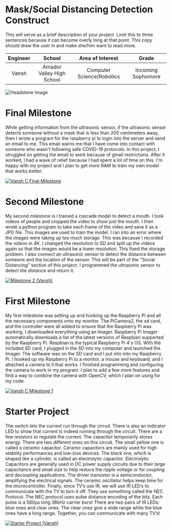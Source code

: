 ﻿# Mask/Social Distancing Detection Construct
This will serve as a brief description of your project. Limit this to three sentences because it can become overly long at that point. This copy should draw the user in and make she/him want to read more.

| **Engineer** | **School** | **Area of Interest** | **Grade** |
|:--:|:--:|:--:|:--:|
| Vansh | Amador Valley High School | Computer Science/Robotics | Incoming Sophomore

![Headstone Image](https://user-images.githubusercontent.com/86122440/174337266-ef4d94c2-650c-481b-80ae-629e4883cbdd.jpg)

# Final Milestone
While getting information from the ultrasonic sensor, if the ultrasonic sensor detects someone without a mask that is less than 200 centimeters away, then I wrote a program for the raspberry pi to login into the server and send an email to me. This email warns me that I have come into contact with someone who wasn't following safe COVID-19 protocols. In this project, I struggled on getting the email to work because of gmail restrictions. After it worked, I had a wave of relief because I had spent a lot of time on this. I'm happy with my project and I plan to get more RAM to train my own model that works better.


[![Vansh C Final Milestone](https://res.cloudinary.com/marcomontalbano/image/upload/v1656088211/video_to_markdown/images/youtube--DI6oUXIK1o8-c05b58ac6eb4c4700831b2b3070cd403.jpg)](https://www.youtube.com/watch?v=DI6oUXIK1o8 "Vansh C Final Milestone")

# Second Milestone
My second milestone is I trained a cascade model to detect a mouth. I took videos of people and cropped the video to show just the mouth. I then wrote a python program to take each frame of the video and save it as a JPG file. This images are used to train the model. I ran into an error where the images were taking up too much storage. This was because I recorded the videos in 4K. I changed the resolution to SD and split up the videos again so that the images would be a lower resolution. This fixed the storage problem. I also connect an ultrasonic sensor to detect the distance between someone and the location of the sensor. This will be part of the "Social Distancing" section of this project. I programmed the ultrasonic sensor to detect the distance and return it.

[![Milestone 2 (Vansh)](https://res.cloudinary.com/marcomontalbano/image/upload/v1655865952/video_to_markdown/images/youtube--F6Ylq4hyFZg-c05b58ac6eb4c4700831b2b3070cd403.jpg)](https://www.youtube.com/watch?v=F6Ylq4hyFZg "Milestone 2 (Vansh)")
# First Milestone
  

My first milestone was setting up and hooking up the Raspberry Pi and all the necessary components onto my monitor. The PiCamera2, the sd card, and the controller were all added to ensure that the Raspberry Pi was working. I downloaded everything using an Imager. Raspberry Pi Imager automatically downloads a list of the latest versions of Raspbian supported by the Raspberry Pi. Raspbian is the typical Raspberry Pi 4's OS. With the included SD card, I plugged in the SD into my computer and launched the Imager. The software was on the SD card and I put into into my Raspberry Pi. I hooked up my Raspberry Pi to a monitor, a mouse and keyboard, and I attached a camera to it that works. I finished programming and configuring the camera to work in my program. I plan to add a few more features and find a way to combine the camera with OpenCV, which I plan on using for my code.

[![Vansh C Milestone 1](https://res.cloudinary.com/marcomontalbano/image/upload/v1655742475/video_to_markdown/images/youtube--gi3A0_u5tSw-c05b58ac6eb4c4700831b2b3070cd403.jpg)](https://www.youtube.com/watch?v=gi3A0_u5tSw "Vansh C Milestone 1")

# Starter Project

The switch lets the current run through the circuit. There is also an indicator LED to show that current is indeed running through the circuit. There are a few resistors to regulate the current. The capacitor temporarily stores energy. There are two different ones on this circuit. The small yellow one is called a ceramic capacitor. Ceramic capacitors are mainly used for high stability performances and low-loss devices. The black one, which is shaped like a cylinder, is called an electrolytic capacitor. Electrolytic Capacitors are generally used in DC power supply circuits due to their large capacitance and small size to help reduce the ripple voltage or for coupling and decoupling applications. The driver transistor is a semiconductor, amplifying the electrical signals. The ceramic oscillator helps keep time for the microcontroller. Finally, since TV’s use IR, we will use IR LED’s to communicate with the TV to turn it off. They use something called the NEC Protocol. The NEC protocol uses pulse distance encoding of the bits. Each pulse is a 560µs long 38kHz carrier burst There are two pairs of IR LEDs: blue ones and clear ones. The clear ones give a wide range while the blue ones have a long range. Together, you can communicate with many TV’s!

[![Starter Project (Vansh)](https://res.cloudinary.com/marcomontalbano/image/upload/v1655865764/video_to_markdown/images/youtube--nPgLDdedv0A-c05b58ac6eb4c4700831b2b3070cd403.jpg)](https://www.youtube.com/watch?v=nPgLDdedv0A "Starter Project (Vansh)")
